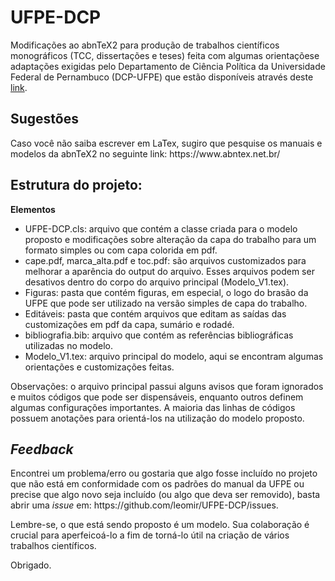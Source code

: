 <h1>UFPE-DCP</h1> 

Modificações ao abnTeX2 para produção de trabalhos científicos monográficos (TCC, dissertações e teses) feita com algumas orientaçõese adaptações exigidas pelo  Departamento de Ciência Política da Universidade Federal de Pernambuco (DCP-UFPE) que estão disponíveis através deste [link](https://www.ufpe.br/documents/39646/656804/Regras-Normatiza%C3%A7%C3%B5es-Trabalhos-Acad%C3%AAmicos.pdf/f8682512-11a4-4951-a7d2-d6f741277a9a).


<h2>Sugestões</h2>
Caso você não saiba escrever em LaTex, sugiro que pesquise os manuais e modelos da abnTeX2 no seguinte link: https://www.abntex.net.br/

<h2>Estrutura do projeto:</h2>
<p><strong>Elementos</strong></p>

<ul>
<li>UFPE-DCP.cls: arquivo que contém a classe criada para o modelo proposto e modificações sobre alteração da capa do trabalho para um formato simples ou com capa colorida em pdf.</li>
<li>cape.pdf, marca_alta.pdf e toc.pdf: são arquivos customizados para melhorar a aparência do output do arquivo. Esses arquivos podem ser desativos dentro do corpo do arquivo principal (Modelo_V1.tex).</li>
<li>Figuras: pasta que contém figuras, em especial, o logo do brasão da UFPE que pode ser utilizado na versão simples de capa do trabalho.
</li>
<li>Editáveis: pasta que contém arquivos que editam as saídas das customizações em pdf da capa, sumário e rodadé. </li>
 <li>bibliografia.bib: arquivo que contém as referências bibliográficas utilizadas no modelo.</li>
 <li>Modelo_V1.tex: arquivo principal do modelo, aqui se encontram algumas orientações e customizações feitas. </li>
</ul>
Observações: o arquivo principal passui alguns avisos que foram ignorados e muitos códigos que pode ser dispensáveis, enquanto outros definem algumas configurações importantes. A maioria das linhas de códigos possuem anotações para orientá-los na utilização do modelo proposto. 


<h2><em>Feedback</em></h2>
Encontrei um problema/erro ou gostaria que algo fosse incluído no projeto que não está em conformidade com os padrões do manual da UFPE ou precise que algo novo seja incluído (ou algo que deva ser removido), basta abrir uma <em> issue</em> em: https://github.com/leomir/UFPE-DCP/issues.

Lembre-se, o que está sendo proposto é um modelo. Sua colaboração é crucial para aperfeicoá-lo a fim de torná-lo útil na criação de vários trabalhos científicos.

Obrigado.

